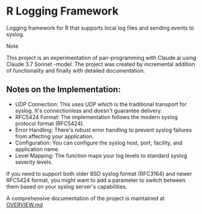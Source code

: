 # R Logging Framework

Logging framework for R that supports local log files and sending events to syslog.

> [!NOTE]
> This project is an experimentation of pair-programming with Claude.ai using Claude 3.7 Sonnet -model.
> The project was created by incremental addition of functionality and finally with detailed documentation.

## Notes on the Implementation:

* UDP Connection: This uses UDP which is the traditional transport for syslog. It's connectionless and doesn't guarantee delivery.
* RFC5424 Format: The implementation follows the modern syslog protocol format (RFC5424).
* Error Handling: There's robust error handling to prevent syslog failures from affecting your application.
* Configuration: You can configure the syslog host, port, facility, and application name.
* Level Mapping: The function maps your log levels to standard syslog severity levels.

If you need to support both older BSD syslog format (RFC3164) and newer RFC5424 format, you might want to add a parameter to switch between them based on your syslog server's capabilities.

A comprehensive documentation of the project is maintained at [OVERVIEW.md](OVERVIEW.md)


